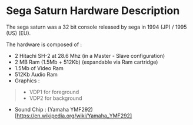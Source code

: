# Sega Saturn Hardware Description

The sega saturn was a 32 bit console released by sega in 1994 (JP)  / 1995 (US) (EU).

The hardware is composed of :
+ 2 Hitachi SH-2 at 28.6 Mhz (in a Master - Slave configuration)
+ 2 MB Ram (1.5Mb + 512Kb) (expandable via Ram cartridge)
+ 1.5Mb of Video Ram
+ 512Kb Audio Ram
+ Graphics :
> + VDP1 for foreground
> + VDP2 for background
+ Sound Chip : 	(Yamaha YMF292)[https://en.wikipedia.org/wiki/Yamaha_YMF292]

